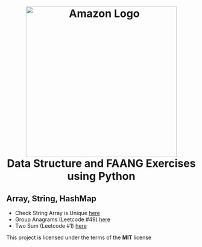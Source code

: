 <h1 align="center">
    <img width="400px" src="https://miro.medium.com/v2/resize:fit:1400/1*jCNMstY548-4sTS1Rh2bCQ.png" alt="Amazon Logo" />
  <br />
    Data Structure and FAANG Exercises using Python
  <br />
</h1>

## Array, String, HashMap
- Check String Array is Unique [here](https://github.com/AnthoRuiz/AlgorithmDataStructure/blob/main/ArraysStringsHashTables/CheckArray.py)
- Group Anagrams (Leetcode #49) [here](https://github.com/AnthoRuiz/AlgorithmDataStructure/blob/main/ArraysStringsHashTables/GroupAnagrams.py)
- Two Sum (Leetcode #1) [here](https://github.com/AnthoRuiz/AlgorithmDataStructure/blob/main/ArraysStringsHashTables/TwoSum.py)

This project is licensed under the terms of the **MIT** license
